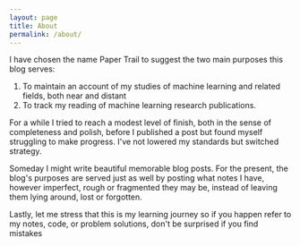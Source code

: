 ```yaml
---
layout: page
title: About
permalink: /about/
---
```


I have chosen the name Paper Trail to suggest the two main purposes this blog serves:

1. To maintain an account of my studies of machine learning and related fields, both near and distant
2. To track my reading of machine learning research publications.

For a while I tried to reach a modest level of finish, both in the sense of completeness and polish, before I published a post but found myself struggling to make progress. I've not lowered my standards but switched strategy.

Someday I might write beautiful memorable blog posts. For the present, the blog's purposes are served just as well by posting what notes I have, however imperfect, rough or fragmented they may be, instead of leaving them lying around, lost or forgotten.

Lastly, let me stress that this is my learning journey so if you happen refer to my notes, code, or problem solutions, don't be surprised if you find mistakes